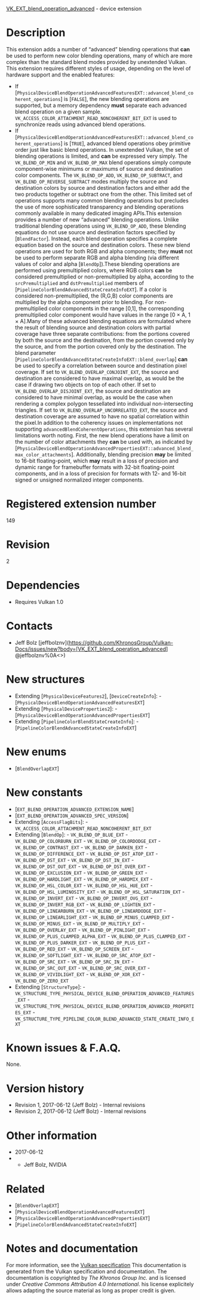 [VK_EXT_blend_operation_advanced](https://www.khronos.org/registry/vulkan/specs/1.3-extensions/man/html/VK_EXT_blend_operation_advanced.html) - device extension

# Description
This extension adds a number of “advanced” blending operations that  **can** 
be used to perform new color blending operations, many of which are more
complex than the standard blend modes provided by unextended Vulkan.
This extension requires different styles of usage, depending on the level of
hardware support and the enabled features:
- If [`PhysicalDeviceBlendOperationAdvancedFeaturesEXT::advanced_blend_coherent_operations`] is [`FALSE`], the new blending operations are supported, but a memory dependency  **must**  separate each advanced blend operation on a given sample. `VK_ACCESS_COLOR_ATTACHMENT_READ_NONCOHERENT_BIT_EXT` is used to synchronize reads using advanced blend operations.
- If [`PhysicalDeviceBlendOperationAdvancedFeaturesEXT::advanced_blend_coherent_operations`] is [`TRUE`], advanced blend operations obey primitive order just like basic blend operations.
In unextended Vulkan, the set of blending operations is limited, and  **can**  be
expressed very simply.
The `VK_BLEND_OP_MIN` and `VK_BLEND_OP_MAX` blend operations simply
compute component-wise minimums or maximums of source and destination color
components.
The `VK_BLEND_OP_ADD`, `VK_BLEND_OP_SUBTRACT`, and
`VK_BLEND_OP_REVERSE_SUBTRACT` modes multiply the source and destination
colors by source and destination factors and either add the two products
together or subtract one from the other.
This limited set of operations supports many common blending operations but
precludes the use of more sophisticated transparency and blending operations
commonly available in many dedicated imaging APIs.This extension provides a number of new “advanced” blending operations.
Unlike traditional blending operations using `VK_BLEND_OP_ADD`, these
blending equations do not use source and destination factors specified by
[`BlendFactor`].
Instead, each blend operation specifies a complete equation based on the
source and destination colors.
These new blend operations are used for both RGB and alpha components; they
 **must**  not be used to perform separate RGB and alpha blending (via different
values of color and alpha [`BlendOp`]).These blending operations are performed using premultiplied colors, where
RGB colors  **can**  be considered premultiplied or non-premultiplied by alpha,
according to the `srcPremultiplied` and `dstPremultiplied` members
of [`PipelineColorBlendAdvancedStateCreateInfoEXT`].
If a color is considered non-premultiplied, the (R,G,B) color components are
multiplied by the alpha component prior to blending.
For non-premultiplied color components in the range [0,1], the
corresponding premultiplied color component would have values in the range
[0 × A, 1 × A].Many of these advanced blending equations are formulated where the result of
blending source and destination colors with partial coverage have three
separate contributions: from the portions covered by both the source and the
destination, from the portion covered only by the source, and from the
portion covered only by the destination.
The blend parameter
[`PipelineColorBlendAdvancedStateCreateInfoEXT::blend_overlap`] **can**  be used to specify a correlation between source and destination pixel
coverage.
If set to `VK_BLEND_OVERLAP_CONJOINT_EXT`, the source and destination
are considered to have maximal overlap, as would be the case if drawing two
objects on top of each other.
If set to `VK_BLEND_OVERLAP_DISJOINT_EXT`, the source and destination
are considered to have minimal overlap, as would be the case when rendering
a complex polygon tessellated into individual non-intersecting triangles.
If set to `VK_BLEND_OVERLAP_UNCORRELATED_EXT`, the source and
destination coverage are assumed to have no spatial correlation within the
pixel.In addition to the coherency issues on implementations not supporting
`advancedBlendCoherentOperations`, this extension has several
limitations worth noting.
First, the new blend operations have a limit on the number of color
attachments they  **can**  be used with, as indicated by
[`PhysicalDeviceBlendOperationAdvancedPropertiesEXT::advanced_blend_max_color_attachments`].
Additionally, blending precision  **may**  be limited to 16-bit floating-point,
which  **may**  result in a loss of precision and dynamic range for framebuffer
formats with 32-bit floating-point components, and in a loss of precision
for formats with 12- and 16-bit signed or unsigned normalized integer
components.

# Registered extension number
149

# Revision
2

# Dependencies
- Requires Vulkan 1.0

# Contacts
- Jeff Bolz [jeffbolznv](https://github.com/KhronosGroup/Vulkan-Docs/issues/new?body=[VK_EXT_blend_operation_advanced] @jeffbolznv%0A<<Here describe the issue or question you have about the VK_EXT_blend_operation_advanced extension>>)

# New structures
- Extending [`PhysicalDeviceFeatures2`], [`DeviceCreateInfo`]:  - [`PhysicalDeviceBlendOperationAdvancedFeaturesEXT`] 
- Extending [`PhysicalDeviceProperties2`]:  - [`PhysicalDeviceBlendOperationAdvancedPropertiesEXT`] 
- Extending [`PipelineColorBlendStateCreateInfo`]:  - [`PipelineColorBlendAdvancedStateCreateInfoEXT`]

# New enums
- [`BlendOverlapEXT`]

# New constants
- [`EXT_BLEND_OPERATION_ADVANCED_EXTENSION_NAME`]
- [`EXT_BLEND_OPERATION_ADVANCED_SPEC_VERSION`]
- Extending [`AccessFlagBits`]:  - `VK_ACCESS_COLOR_ATTACHMENT_READ_NONCOHERENT_BIT_EXT` 
- Extending [`BlendOp`]:  - `VK_BLEND_OP_BLUE_EXT`  - `VK_BLEND_OP_COLORBURN_EXT`  - `VK_BLEND_OP_COLORDODGE_EXT`  - `VK_BLEND_OP_CONTRAST_EXT`  - `VK_BLEND_OP_DARKEN_EXT`  - `VK_BLEND_OP_DIFFERENCE_EXT`  - `VK_BLEND_OP_DST_ATOP_EXT`  - `VK_BLEND_OP_DST_EXT`  - `VK_BLEND_OP_DST_IN_EXT`  - `VK_BLEND_OP_DST_OUT_EXT`  - `VK_BLEND_OP_DST_OVER_EXT`  - `VK_BLEND_OP_EXCLUSION_EXT`  - `VK_BLEND_OP_GREEN_EXT`  - `VK_BLEND_OP_HARDLIGHT_EXT`  - `VK_BLEND_OP_HARDMIX_EXT`  - `VK_BLEND_OP_HSL_COLOR_EXT`  - `VK_BLEND_OP_HSL_HUE_EXT`  - `VK_BLEND_OP_HSL_LUMINOSITY_EXT`  - `VK_BLEND_OP_HSL_SATURATION_EXT`  - `VK_BLEND_OP_INVERT_EXT`  - `VK_BLEND_OP_INVERT_OVG_EXT`  - `VK_BLEND_OP_INVERT_RGB_EXT`  - `VK_BLEND_OP_LIGHTEN_EXT`  - `VK_BLEND_OP_LINEARBURN_EXT`  - `VK_BLEND_OP_LINEARDODGE_EXT`  - `VK_BLEND_OP_LINEARLIGHT_EXT`  - `VK_BLEND_OP_MINUS_CLAMPED_EXT`  - `VK_BLEND_OP_MINUS_EXT`  - `VK_BLEND_OP_MULTIPLY_EXT`  - `VK_BLEND_OP_OVERLAY_EXT`  - `VK_BLEND_OP_PINLIGHT_EXT`  - `VK_BLEND_OP_PLUS_CLAMPED_ALPHA_EXT`  - `VK_BLEND_OP_PLUS_CLAMPED_EXT`  - `VK_BLEND_OP_PLUS_DARKER_EXT`  - `VK_BLEND_OP_PLUS_EXT`  - `VK_BLEND_OP_RED_EXT`  - `VK_BLEND_OP_SCREEN_EXT`  - `VK_BLEND_OP_SOFTLIGHT_EXT`  - `VK_BLEND_OP_SRC_ATOP_EXT`  - `VK_BLEND_OP_SRC_EXT`  - `VK_BLEND_OP_SRC_IN_EXT`  - `VK_BLEND_OP_SRC_OUT_EXT`  - `VK_BLEND_OP_SRC_OVER_EXT`  - `VK_BLEND_OP_VIVIDLIGHT_EXT`  - `VK_BLEND_OP_XOR_EXT`  - `VK_BLEND_OP_ZERO_EXT` 
- Extending [`StructureType`]:  - `VK_STRUCTURE_TYPE_PHYSICAL_DEVICE_BLEND_OPERATION_ADVANCED_FEATURES_EXT`  - `VK_STRUCTURE_TYPE_PHYSICAL_DEVICE_BLEND_OPERATION_ADVANCED_PROPERTIES_EXT`  - `VK_STRUCTURE_TYPE_PIPELINE_COLOR_BLEND_ADVANCED_STATE_CREATE_INFO_EXT`

# Known issues & F.A.Q.
None.

# Version history
- Revision 1, 2017-06-12 (Jeff Bolz)  - Internal revisions 
- Revision 2, 2017-06-12 (Jeff Bolz)  - Internal revisions

# Other information
* 2017-06-12
*   - Jeff Bolz, NVIDIA

# Related
- [`BlendOverlapEXT`]
- [`PhysicalDeviceBlendOperationAdvancedFeaturesEXT`]
- [`PhysicalDeviceBlendOperationAdvancedPropertiesEXT`]
- [`PipelineColorBlendAdvancedStateCreateInfoEXT`]

# Notes and documentation
For more information, see the [Vulkan specification](https://www.khronos.org/registry/vulkan/specs/1.3-extensions/html/vkspec.html)
This documentation is generated from the Vulkan specification and documentation.
The documentation is copyrighted by *The Khronos Group Inc.* and is licensed under *Creative Commons Attribution 4.0 International*.
his license explicitely allows adapting the source material as long as proper credit is given.
        
